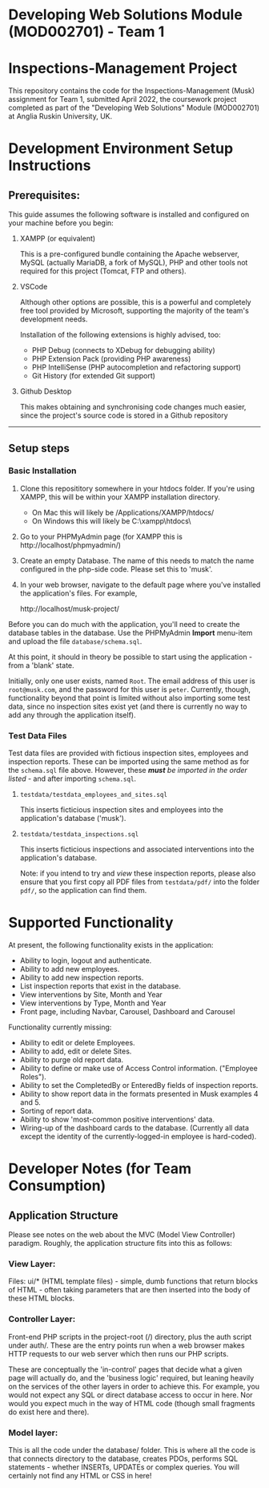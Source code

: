 # Developing Web Solutions Module (MOD002701) - Team 1
# Inspections-Management Project

This repository contains the code for the Inspections-Management (Musk) assignment
for Team 1, submitted April 2022, the coursework project completed as part of the
"Developing Web Solutions" Module (MOD002701) at Anglia Ruskin University, UK.

# Development Environment Setup Instructions

## Prerequisites:
This guide assumes the following software is installed and configured on your machine before you begin:
1. XAMPP (or equivalent)
   
    This is a pre-configured bundle containing the Apache webserver, MySQL (actually MariaDB, a fork of MySQL), PHP and other tools not required for this project (Tomcat, FTP and others).

2. VSCode
   
   Although other options are possible, this is a powerful and completely free tool provided by Microsoft, supporting the majority of the team's development needs.

   Installation of the following extensions is highly advised, too:
      - PHP Debug (connects to XDebug for debugging ability)
      - PHP Extension Pack (providing PHP awareness)
      - PHP IntelliSense (PHP autocompletion and refactoring support)
      - Git History (for extended Git support)

3. Github Desktop
   
   This makes obtaining and synchronising code changes much easier, since the project's source code is stored in a Github repository

---
## Setup steps

### Basic Installation

1. Clone this reposititory somewhere in your htdocs folder. If you're using XAMPP, this will be within your XAMPP installation directory.
   - On Mac this will likely be /Applications/XAMPP/htdocs/
   - On Windows this will likely be C:\xampp\htdocs\

2. Go to your PHPMyAdmin page (for XAMPP this is http://localhost/phpmyadmin/)
3. Create an empty Database. The name of this needs to match the name configured in the php-side code. Please set this to 'musk'.
4. In your web browser, navigate to the default page where you've installed the application's files. For example,

   http://localhost/musk-project/

Before you can do much with the application, you'll need to create the database tables in the database. Use the PHPMyAdmin **Import** menu-item and upload the file `database/schema.sql`.

At this point, it should in theory be possible to start using the application - from a 'blank' state.

Initially, only one user exists, named `Root`. The email address of this user is `root@musk.com`, and the password for this user is `peter`. Currently, though, functionality beyond that point is limited without also importing some test data, since no inspection sites exist yet (and there is currently no way to add any through the application itself).

### Test Data Files

Test data files are provided with fictious inspection sites, employees and inspection reports. These can be imported using the same method as for the `schema.sql` file above. However, these _**must** be imported in the order listed_ - and after importing `schema.sql`.

1. `testdata/testdata_employees_and_sites.sql`
   
   This inserts ficticious inspection sites and employees into the application's database ('musk').

2. `testdata/testdata_inspections.sql`
   
   This inserts ficticious inspections and associated interventions into the application's database.

   Note: if you intend to try and _view_ these inspection reports, please also ensure that you first copy all PDF files from `testdata/pdf/` into the folder `pdf/`, so the application can find them.

# Supported Functionality

At present, the following functionality exists in the application:
- Ability to login, logout and authenticate.
- Ability to add new employees.
- Ability to add new inspection reports.
- List inspection reports that exist in the database.
- View interventions by Site, Month and Year
- View interventions by Type, Month and Year
- Front page, including Navbar, Carousel, Dashboard and Carousel

Functionality currently missing:
- Ability to edit or delete Employees.
- Ability to add, edit or delete Sites.
- Ability to purge old report data.
- Ability to define or make use of Access Control information. ("Employee Roles").
- Ability to set the CompletedBy or EnteredBy fields of inspection reports.
- Ability to show report data in the formats presented in Musk examples 4 and 5.
- Sorting of report data.
- Ability to show 'most-common positive interventions' data.
- Wiring-up of the dashboard cards to the database. (Currently all data except the identity of the currently-logged-in employee is hard-coded).

# Developer Notes (for Team Consumption)

## Application Structure

Please see notes on the web about the MVC (Model View Controller) paradigm.
Roughly, the application structure fits into this as follows:

### View Layer:
Files: ui/* (HTML template files) - simple, dumb functions that return blocks
of HTML - often taking parameters that are then inserted into the body of these
HTML blocks.

### Controller Layer:
Front-end PHP scripts in the project-root (/) directory, plus the auth script
under auth/. These are the entry points run when a web browser makes HTTP
requests to our web server which then runs our PHP scripts.

These are conceptually the 'in-control' pages that decide what a given page
will actually do, and the 'business logic' required, but leaning heavily on
the services of the other layers in order to achieve this. For example,
you would not expect any SQL or direct database access to occur in here. Nor
would you expect much in the way of HTML code (though small fragments do
exist here and there).

### Model layer:
This is all the code under the database/ folder. This is where all the code
is that connects directory to the database, creates PDOs, performs SQL
statements - whether INSERTs, UPDATEs or complex queries. You will certainly
not find any HTML or CSS in here!
